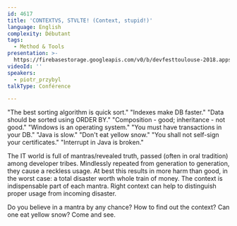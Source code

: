 ```yaml
---
id: 4617
title: 'CONTEXTVS, STVLTE! (Context, stupid!)'
language: English
complexity: Débutant
tags:
  - Method & Tools
presentation: >-
  https://firebasestorage.googleapis.com/v0/b/devfesttoulouse-2018.appspot.com/o/presentation%2F4617-context-PiotrPrzybyl.zip?alt=media&token=979ce39c-2ee9-4e84-b8f6-9b9e706f31f1
videoId: ''
speakers:
  - piotr_przybyl
talkType: Conférence

---
```


"The best sorting algorithm is quick sort."
"Indexes make DB faster."
"Data should be sorted using ORDER BY."
"Composition - good; inheritance - not good."
"Windows is an operating system."
"You must have transactions in your DB."
"Java is slow."
"Don't eat yellow snow."
"You shall not self-sign your certificates."
"Interrupt in Java is broken."

The IT world is full of mantras/revealed truth, passed (often in oral tradition) among developer tribes. Mindlessly repeated from generation to generation, they cause a reckless usage. At best this results in more harm than good, in the worst case: a total disaster worth whole train of money.
The context is indispensable part of each mantra. Right context can help to distinguish proper usage from incoming disaster.

Do you believe in a mantra by any chance?
How to find out the context?
Can one eat yellow snow?
Come and see.
